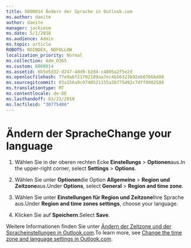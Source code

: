 ```yaml
---
title: 8000014 Ändern der Sprache in Outlook.com
ms.author: daeite
author: daeite
manager: jackiesm
ms.date: 5/1/2018
ms.audience: Admin
ms.topic: article
ROBOTS: NOINDEX, NOFOLLOW
localization_priority: Normal
ms.collection: Adm_O365
ms.custom: 8000014
ms.assetid: 6b5e5d32-d247-4dd9-b2d4-c4805a2f5e2d
ms.openlocfilehash: 77e9a6f21702189aa7ec4b56323b92eb0766bd08
ms.sourcegitcommit: 03a156a9c9740521155a30775492c7dff0982588
ms.translationtype: MT
ms.contentlocale: de-DE
ms.lasthandoff: 03/22/2019
ms.locfileid: "30775486"
---
```

# <a name="change-your-language"></a><span data-ttu-id="bc6a2-102">Ändern der Sprache</span><span class="sxs-lookup"><span data-stu-id="bc6a2-102">Change your language</span></span>

1. <span data-ttu-id="bc6a2-103">Wählen Sie in der oberen rechten Ecke **Einstellungs** \> **Optionen**aus.</span><span class="sxs-lookup"><span data-stu-id="bc6a2-103">In the upper-right corner, select **Settings** \> **Options**.</span></span>
    
2. <span data-ttu-id="bc6a2-104">Wählen Sie unter **Optionen**die Option **Allgemeine** \> **Region und Zeitzone**aus.</span><span class="sxs-lookup"><span data-stu-id="bc6a2-104">Under **Options**, select **General** \> **Region and time zone**.</span></span>
    
3. <span data-ttu-id="bc6a2-105">Wählen Sie unter **Einstellungen für Region und Zeitzone**Ihre Sprache aus.</span><span class="sxs-lookup"><span data-stu-id="bc6a2-105">Under **Region and time zones settings**, choose your language.</span></span>
    
4. <span data-ttu-id="bc6a2-106">Klicken Sie auf **Speichern**.</span><span class="sxs-lookup"><span data-stu-id="bc6a2-106">Select **Save**.</span></span>
    
<span data-ttu-id="bc6a2-107">Weitere Informationen finden Sie unter [Ändern der Zeitzone und der Spracheinstellungen in Outlook.com](https://go.microsoft.com/fwlink/p/?linkid=873132).</span><span class="sxs-lookup"><span data-stu-id="bc6a2-107">To learn more, see [Change the time zone and language settings in Outlook.com](https://go.microsoft.com/fwlink/p/?linkid=873132).</span></span>
  

